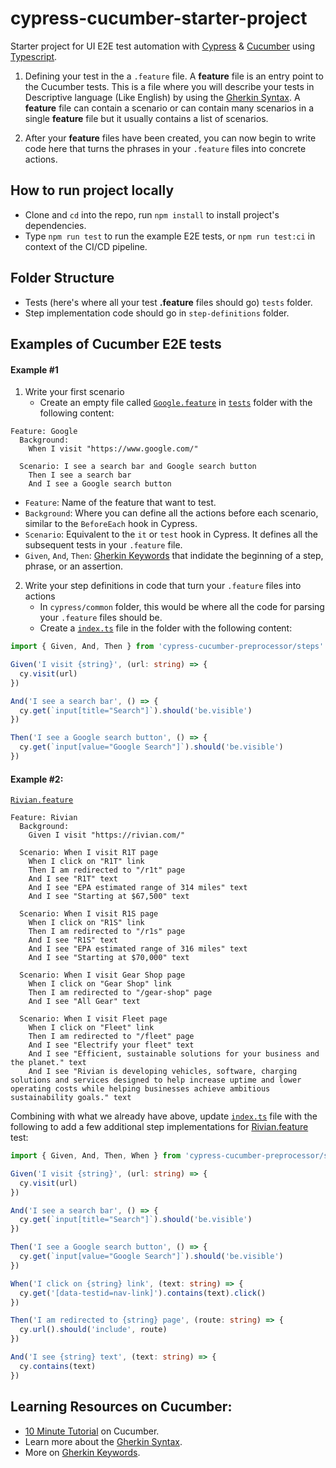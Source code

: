 # cypress-cucumber-starter-project

Starter project for UI E2E test automation with [Cypress](https://www.cypress.io/) & [Cucumber](https://cucumber.io/) using [Typescript](https://www.typescriptlang.org/).

1. Defining your test in the a `.feature` file. A **feature** file is an entry point to the Cucumber tests. This is a file where you will describe your tests in Descriptive language (Like English) by using the [Gherkin Syntax](https://cucumber.io/docs/gherkin/). A **feature** file can contain a scenario or can contain many scenarios in a single **feature** file but it usually contains a list of scenarios.

2. After your **feature** files have been created, you can now begin to write code here that turns the phrases in your `.feature` files into concrete actions.

## How to run project locally

- Clone and `cd` into the repo, run `npm install` to install project's dependencies.
- Type `npm run test` to run the example E2E tests, or `npm run test:ci` in context of the CI/CD pipeline.

## Folder Structure

- Tests (here's where all your test **.feature** files should go) `tests` folder.
- Step implementation code should go in `step-definitions` folder.

## Examples of Cucumber E2E tests

#### Example #1

1. Write your first scenario
   - Create an empty file called [`Google.feature`](tests/Google.feature) in [`tests`](tests) folder with the following content:

```feature
Feature: Google
  Background:
    When I visit "https://www.google.com/"

  Scenario: I see a search bar and Google search button
    Then I see a search bar
    And I see a Google search button
```

- `Feature`: Name of the feature that want to test.
- `Background`: Where you can define all the actions before each scenario, similar to the `BeforeEach` hook in Cypress.
- `Scenario`: Equivalent to the `it` or `test` hook in Cypress. It defines all the subsequent tests in your `.feature` file.
- `Given`, `And`, `Then`: [Gherkin Keywords](https://cucumber.io/docs/gherkin/reference/#keywords) that indidate the beginning of a step, phrase, or an assertion.

2. Write your step definitions in code that turn your `.feature` files into actions
   - In `cypress/common` folder, this would be where all the code for parsing your `.feature` files should be.
   - Create a [`index.ts`](step-definitions/index.ts) file in the folder with the following content:

```typescript
import { Given, And, Then } from 'cypress-cucumber-preprocessor/steps'

Given('I visit {string}', (url: string) => {
  cy.visit(url)
})

And('I see a search bar', () => {
  cy.get(`input[title="Search"]`).should('be.visible')
})

Then('I see a Google search button', () => {
  cy.get(`input[value="Google Search"]`).should('be.visible')
})
```

#### Example #2:

[`Rivian.feature`](tests/Rivian.feature)

```feature
Feature: Rivian
  Background:
    Given I visit "https://rivian.com/"

  Scenario: When I visit R1T page
    When I click on "R1T" link
    Then I am redirected to "/r1t" page
    And I see "R1T" text
    And I see "EPA estimated range of 314 miles" text
    And I see "Starting at $67,500" text

  Scenario: When I visit R1S page
    When I click on "R1S" link
    Then I am redirected to "/r1s" page
    And I see "R1S" text
    And I see "EPA estimated range of 316 miles" text
    And I see "Starting at $70,000" text

  Scenario: When I visit Gear Shop page
    When I click on "Gear Shop" link
    Then I am redirected to "/gear-shop" page
    And I see "All Gear" text

  Scenario: When I visit Fleet page
    When I click on "Fleet" link
    Then I am redirected to "/fleet" page
    And I see "Electrify your fleet" text
    And I see "Efficient, sustainable solutions for your business and the planet." text
    And I see "Rivian is developing vehicles, software, charging solutions and services designed to help increase uptime and lower operating costs while helping businesses achieve ambitious sustainability goals." text
```

Combining with what we already have above, update [`index.ts`](step-definitions/index.ts) file with the following to add a few additional step implementations for [Rivian.feature](tests/Rivian.feature) test:

```typescript
import { Given, And, Then, When } from 'cypress-cucumber-preprocessor/steps'

Given('I visit {string}', (url: string) => {
  cy.visit(url)
})

And('I see a search bar', () => {
  cy.get(`input[title="Search"]`).should('be.visible')
})

Then('I see a Google search button', () => {
  cy.get(`input[value="Google Search"]`).should('be.visible')
})

When('I click on {string} link', (text: string) => {
  cy.get('[data-testid=nav-link]').contains(text).click()
})

Then('I am redirected to {string} page', (route: string) => {
  cy.url().should('include', route)
})

And('I see {string} text', (text: string) => {
  cy.contains(text)
})
```

## Learning Resources on Cucumber:

- [10 Minute Tutorial](https://cucumber.io/docs/guides/10-minute-tutorial/) on Cucumber.
- Learn more about the [Gherkin Syntax](https://cucumber.io/docs/gherkin/reference/).
- More on [Gherkin Keywords](https://cucumber.io/docs/gherkin/reference/#keywords).
